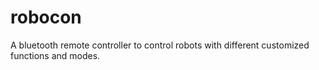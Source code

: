 # robocon
A bluetooth remote controller to control robots with different customized functions and modes.
